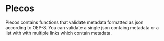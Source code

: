 # Plecos

Plecos contains functions that validate metadata formatted as json according to OEP-8. 
You can validate a single json containg metadata or a list with with multiple links 
which contain metadata. 

